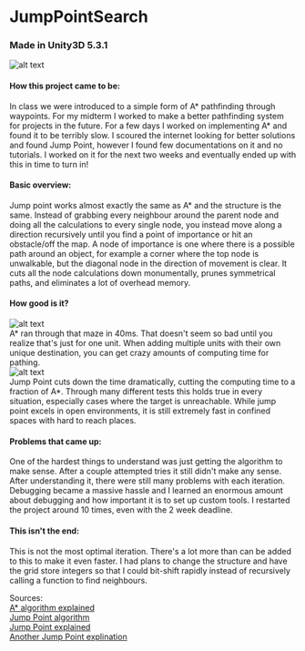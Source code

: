 # JumpPointSearch
### Made in Unity3D 5.3.1
![alt text](https://raw.githubusercontent.com/ocknon/JumpPointSearch/master/Pictures/JumpPoint.png)

#### How this project came to be:
In class we were introduced to a simple form of A* pathfinding through waypoints. For my midterm I worked to make
a better pathfinding system for projects in the future. For a few days I worked on implementing A* and found it to be terribly
slow. I scoured the internet looking for better solutions and found Jump Point, however I found few documentations on it and no tutorials.
I worked on it for the next two weeks and eventually ended up with this in time to turn in!

#### Basic overview:
Jump point works almost exactly the same as A* and the structure is the same. Instead of grabbing every neighbour around the parent node
and doing all the calculations to every single node, you instead move along a direction recursively until you find a point of importance
or hit an obstacle/off the map. A node of importance is one where there is a possible path around an object, for example a corner where 
the top node is unwalkable, but the diagonal node in the direction of movement is clear. It cuts all the node calculations down 
monumentally, prunes symmetrical paths, and eliminates a lot of overhead memory.

#### How good is it?
![alt text](https://raw.githubusercontent.com/ocknon/JumpPointSearch/master/Pictures/AStarTime.png)		
A* ran through that maze in 40ms. That doesn't seem so bad until you realize that's just for one unit. When adding multiple units with
their own unique destination, you can get crazy amounts of computing time for pathing.	
![alt text](https://raw.githubusercontent.com/ocknon/JumpPointSearch/master/Pictures/JumpPointTime.png)		
Jump Point cuts down the time dramatically, cutting the computing time to a fraction of A*. Through many different tests this holds true
in every situation, especially cases where the target is unreachable. While jump point excels in open environments, it is still extremely
fast in confined spaces with hard to reach places.

#### Problems that came up:
One of the hardest things to understand was just getting the algorithm to make sense. After a couple attempted tries it still didn't make
any sense. After understanding it, there were still many problems with each iteration. Debugging became a massive hassle and I learned an
enormous amount about debugging and how important it is to set up custom tools. I restarted the project around 10 times, even with the 
2 week deadline.

#### This isn't the end:
This is not the most optimal iteration. There's a lot more than can be added to this to make it even faster. I had plans to change the
structure and have the grid store integers so that I could bit-shift rapidly instead of recursively calling a function to find 
neighbours.

Sources:	
[A* algorithm explained](https://www.youtube.com/watch?v=-L-WgKMFuhE)	
[Jump Point algorithm](http://users.cecs.anu.edu.au/~dharabor/data/papers/harabor-grastien-aaai11.pdf)	
[Jump Point explained](https://harablog.wordpress.com/2011/09/07/jump-point-search/)	
[Another Jump Point explination](https://gamedevelopment.tutsplus.com/tutorials/how-to-speed-up-a-pathfinding-with-the-jump-point-search-algorithm--gamedev-5818)
